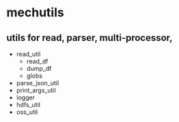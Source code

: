 # mechutils
## utils for read, parser, multi-processor, 
- read_util
  + read_df
  + dump_df
  + globs 
- parse_json_util
- print_args_util
- logger
- hdfs_util
- oss_util
